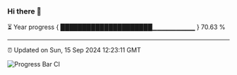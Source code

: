 ### Hi there 👋

⏳ Year progress { █████████████████████▁▁▁▁▁▁▁▁▁ } 70.63 %

---

⏰ Updated on Sun, 15 Sep 2024 12:23:11 GMT

![Progress Bar CI](https://github.com/liununu/liununu/workflows/Progress%20Bar%20CI/badge.svg)

